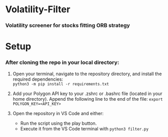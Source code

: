 # Volatility-Filter
### Volatility screener for stocks fitting ORB strategy

# Setup
### After cloning the repo in your local directory:
1. Open your terminal, navigate to the repository directory, and install the required dependencies:  
```python3 -m pip install -r requirements.txt```

2. Add your Polygon API key to your .zshrc or .bashrc file (located in your home directory). Append the following line to the end of the file:
```export POLYGON_KEY=<API_KEY>```

3. Open the repository in VS Code and either:
    - Run the script using the play button.
    -   Execute it from the VS Code terminal with
        ```python3 filter.py```